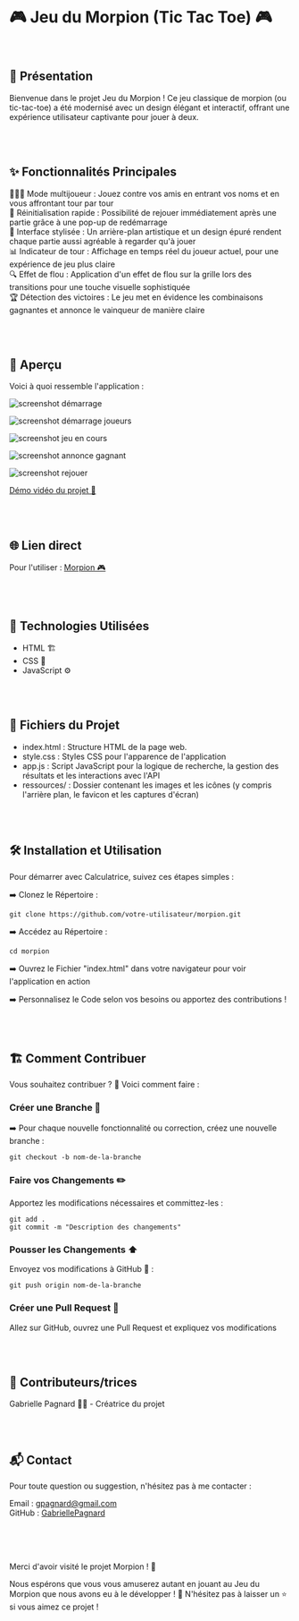 # 🎮 Jeu du Morpion (Tic Tac Toe) 🎮

<br>

## 📜 Présentation

Bienvenue dans le projet Jeu du Morpion ! Ce jeu classique de morpion (ou tic-tac-toe) a été modernisé avec un design élégant et interactif, offrant une expérience utilisateur captivante pour jouer à deux.   

<br>
<br>

## ✨ Fonctionnalités Principales

🧑‍🤝‍🧑 Mode multijoueur : Jouez contre vos amis en entrant vos noms et en vous affrontant tour par tour   
🔄 Réinitialisation rapide : Possibilité de rejouer immédiatement après une partie grâce à une pop-up de redémarrage   
🎨 Interface stylisée : Un arrière-plan artistique et un design épuré rendent chaque partie aussi agréable à regarder qu'à jouer   
📊 Indicateur de tour : Affichage en temps réel du joueur actuel, pour une expérience de jeu plus claire    
🔍 Effet de flou : Application d'un effet de flou sur la grille lors des transitions pour une touche visuelle sophistiquée   
🏆 Détection des victoires : Le jeu met en évidence les combinaisons gagnantes et annonce le vainqueur de manière claire   

<br>
<br>

## 📸 Aperçu

Voici à quoi ressemble l'application :   

![screenshot démarrage](./Ressources/screenshot_demarrage_jeu.jpg)   

![screenshot démarrage joueurs](./Ressources/screenshot_demarrage_jeu_joueurs.jpg)   

![screenshot jeu en cours](./Ressources/screenshot_jeu_en_cours.jpg)   

![screenshot annonce gagnant](./Ressources/screenshot_annonce_gagnant.jpg)   

![screenshot rejouer](./Ressources/screenshot_rejouer.jpg)   

[Démo vidéo du projet 🎥](https://www.youtube.com/watch?v=YpDL0R0R4lw)

<br>
<br>

## 🌐 Lien direct

Pour l'utiliser : [Morpion 🎮](https://gabriellepagnard.github.io/Morpion/)   


<br>
<br>

## 🔧 Technologies Utilisées

- HTML 🏗️    
- CSS 🎨   
- JavaScript ⚙️   

<br>
<br>

## 📂 Fichiers du Projet

- index.html : Structure HTML de la page web.   
- style.css : Styles CSS pour l'apparence de l'application   
- app.js : Script JavaScript pour la logique de recherche, la gestion des résultats et les interactions avec l'API    
- ressources/ : Dossier contenant les images et les icônes (y compris l'arrière plan, le favicon et les captures d'écran)   

<br>
<br>


## 🛠️ Installation et Utilisation

Pour démarrer avec Calculatrice, suivez ces étapes simples :   

➡️ Clonez le Répertoire :   

`git clone https://github.com/votre-utilisateur/morpion.git`   

➡️ Accédez au Répertoire :   

`cd morpion`   

➡️ Ouvrez le Fichier "index.html" dans votre navigateur pour voir l'application en action   

➡️ Personnalisez le Code selon vos besoins ou apportez des contributions !   

<br>
<br>


## 🏗️ Comment Contribuer

Vous souhaitez contribuer ? 🎉 Voici comment faire :   

### Créer une Branche 🌿

➡️ Pour chaque nouvelle fonctionnalité ou correction, créez une nouvelle branche :   

`git checkout -b nom-de-la-branche`   

### Faire vos Changements ✏️   

Apportez les modifications nécessaires et committez-les :   

`git add .`   
`git commit -m "Description des changements"`   

### Pousser les Changements ⬆️   

Envoyez vos modifications à GitHub 📨 :

`git push origin nom-de-la-branche`   

### Créer une Pull Request 🔄   

Allez sur GitHub, ouvrez une Pull Request et expliquez vos modifications   

<br>
<br>

## 🤝 Contributeurs/trices

Gabrielle Pagnard 🧑‍💻 - Créatrice du projet

<br>
<br>

## 📬 Contact

Pour toute question ou suggestion, n'hésitez pas à me contacter :   

Email : gpagnard@gmail.com   
GitHub : [GabriellePagnard](https://github.com/GabriellePagnard)     

<br>
<br>
<br>

Merci d'avoir visité le projet Morpion ! 🚀   

Nous espérons que vous vous amuserez autant en jouant au Jeu du Morpion que nous avons eu à le développer ! 🎉 
N'hésitez pas à laisser un ⭐ si vous aimez ce projet !  